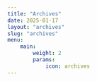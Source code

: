```yaml
---
title: "Archives"
date: 2025-01-17
layout: "archives"
slug: "archives"
menu:
    main:
        weight: 2
        params: 
            icon: archives
---
```

